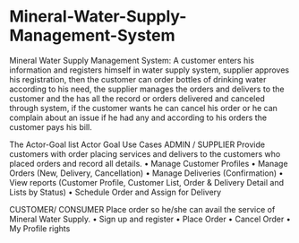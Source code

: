 # Mineral-Water-Supply-Management-System
Mineral Water Supply Management System: A customer enters his information and registers himself in water supply system, supplier approves his registration, then the customer can order bottles of drinking water according to his need, the supplier manages the orders and delivers to the customer and the has all the record or orders delivered and canceled through system, if the customer wants he can cancel his order or he can complain about an issue if he had any and according to his orders the customer pays his bill.

The Actor-Goal list
Actor	Goal	Use Cases
ADMIN
/ SUPPLIER	Provide customers  with order placing services and delivers to the customers who placed orders and record all details.	•	Manage Customer Profiles
•	Manage Orders (New, Delivery, Cancellation)
•	Manage Deliveries (Confirmation)
•	View reports (Customer Profile, Customer List, Order & Delivery Detail and Lists by Status)
•	Schedule Order and Assign for Delivery

CUSTOMER/ CONSUMER	Place order so he/she can avail the service of Mineral Water Supply.	•	Sign up and register 
•	Place Order
•	Cancel Order
•	My Profile rights
